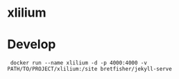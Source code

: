 # xlilium

# Develop
```
 docker run --name xlilium -d -p 4000:4000 -v PATH/TO/PROJECT/xlilium:/site bretfisher/jekyll-serve
```